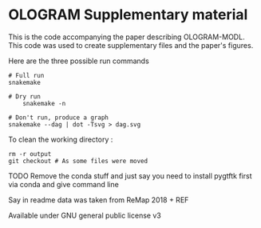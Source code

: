 # OLOGRAM Supplementary material

This is the code accompanying the paper describing OLOGRAM-MODL. This code was used to create supplementary files and the paper's figures.

Here are the three possible run commands

```{bash}
# Full run
snakemake

# Dry run
    snakemake -n

# Don't run, produce a graph
snakemake --dag | dot -Tsvg > dag.svg
```

To clean the working directory :

```{bash}
rm -r output
git checkout # As some files were moved
```

TODO Remove the conda stuff and just say you need to install pygtftk first via conda and give command line

Say in readme data was taken from ReMap 2018 + REF

Available under GNU general public license v3